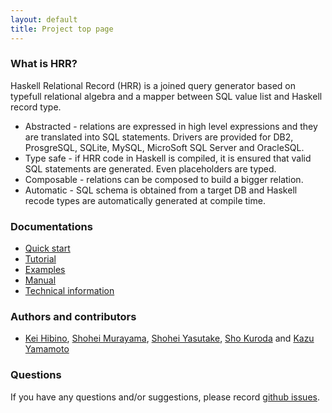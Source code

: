 ```yaml
---
layout: default
title: Project top page
---
```


### What is HRR?

Haskell Relational Record (HRR) is a joined query generator based on typefull relational algebra and a mapper between SQL value list and Haskell record type.

- Abstracted - relations are expressed in high level expressions and they are translated into SQL statements. Drivers are provided for DB2, ProsgreSQL, SQLite, MySQL, MicroSoft SQL Server and OracleSQL.
- Type safe - if HRR code in Haskell is compiled, it is ensured that valid SQL statements are generated. Even placeholders are typed.
- Composable - relations can be composed to build a bigger relation.
- Automatic - SQL schema is obtained from a target DB and Haskell recode types are automatically generated at compile time.

### Documentations

- [Quick start](quickstart.html)
- [Tutorial](tutorial.html)
- [Examples](examples.html)
- [Manual](http://hackage.haskell.org/package/relational-record/docs/Database-Relational-Query-Documentation.html)
- [Technical information](techinfo.html)

### Authors and contributors

- [Kei Hibino](https://github.com/khibino), [Shohei Murayama](https://github.com/yuga), [Shohei Yasutake](https://github.com/amutake), [Sho Kuroda](https://github.com/krdlab) and [Kazu Yamamoto](https://github.com/kazu-yamamoto)

### Questions

If you have any questions and/or suggestions, please record [github issues](https://github.com/khibino/haskell-relational-record/issues).
